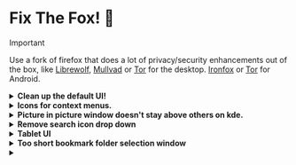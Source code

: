 # Fix The Fox! 🦊

> [!IMPORTANT]
> Use a fork of firefox that does a lot of privacy/security enhancements out of the box, like [Librewolf](https://librewolf.net/), [Mullvad](https://mullvad.net/en/browser) or [Tor](https://www.torproject.org/download/) for the desktop. [Ironfox](https://gitlab.com/ironfox-oss/IronFox) or [Tor](https://www.torproject.org/download/#android) for Android.

<details>

**<summary> Clean up the default UI! </summary>**

This takes 1 minute to do and will give ```6,8%``` plus usable space on screen

| Firefox on second run (on first run the left sidebar is not added), bars take up ```10.55%``` of the screenshot | Cleeeeean, bar takes up ```3,75%``` of the screenshot |
| --- | --- |
| ![default-ff-on-2nd-open](https://github.com/user-attachments/assets/888c82e0-c4b4-4c7f-a7f4-ea251d649276) | ![clean-ff](https://github.com/user-attachments/assets/55ec9588-cae9-4350-9205-7ce9f8b02e42) |

</details>

<details>

**<summary> Icons for context menus. </summary>**

https://github.com/black7375/Firefox-UI-Fix

I recommend the Proton style.

</details>

<details>

**<summary> Picture in picture window doesn't stay above others on kde. </summary>**

1. Right click an open Picture-in-Picture window. In the context menu, select "More Actions" -> "Configure Special Window Settings...".

2. Click "Add Property..." and select "Window title". The newly added row's text field should read "Picture-in-Picture". Change the dropdown option from "Unimportant" to "Exact Match". (All PiP windows in Firefox use this title and by making it Exact Match the rule shouldn't affect any other Firefox windows.) 

3. Click "Add Property..." again and this time select "Keep above other windows". The dropdown in the newly added row should be set to "Apply Initially". Select the "Yes" radio button if it isn't already.

4. Click "OK". That's it. No more manually setting Keep Above every time you open a PiP.

NOTES:

- [The original reddit thread of the fix.](https://www.reddit.com/r/kde/comments/osjt3p/firefox_wayland_pip_workaround_or_how_i_learned/)

- For me the "Keep above other windows" line disappeared after setting it and reopening the config window. After going in and out of PiP a few times and redoing the setup it stuck around.

- The upcoming fix: [wayland pip protocol support](https://bugzilla.mozilla.org/show_bug.cgi?id=1970372).

</details>

<details>

**<summary> Remove search icon drop down </summary>**

It hides the lock and shield icon to check site info

1. Open ```about:config```

2. Search for: ```browser.urlbar.scotchBonnet.enableOverride```

3. Change from ```true``` to ```false```

[Article with the fix](https://www.askvg.com/tip-enable-upcoming-address-bar-search-ui-in-firefox-right-now-scotch-bonnet-project/)

</details>

<details>

**<summary> Tablet UI </summary>**

1. Open ```about:config```
  
2. Search for: ```browser.uidensity```
 
3. Set it to: ```1```

</details>

<details>

**<summary> Too short bookmark folder selection window </summary>**

This helps me organize my bookmarks a LOT

1. Make sure you have userChrome.css support enabled:

- Go to ```about:config```
- Search for ```toolkit.legacyUserProfileCustomizations.stylesheets```
- Set it to ```true```

2. The file should be in the correct location:

- Go to ```about:support```
- Find ```Profile Directory``` and click ```Open Directory```
- Create a folder named ```chrome``` if it doesn't exist
- Create/edit ```userChrome.css``` inside the chrome folder

3. Add the following code to the file:
```
#editBMPanel_folderTree {
  height: auto !important;
  min-height: 400px !important; /* Adjust this value as needed */
}
```
4. Restart Firefox

NOTES

- llms were used in figuring this out
- with a cleaned UI, no horizontal taskbar and a 1080p screen ```700px``` works great, ymmv, try and see what works best

| Before | After |
| --- | --- |
| ![before](https://github.com/user-attachments/assets/dbf32601-370c-4d41-a514-0706658aad4b) | ![after](https://github.com/user-attachments/assets/44fe18a1-2d1a-441b-826a-7a913b9c7016) |

</details>

<details>

<summary>  </summary>

</details>

